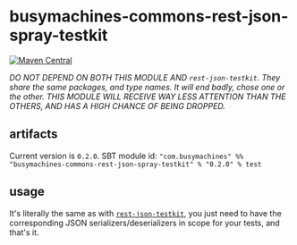 # busymachines-commons-rest-json-spray-testkit

[![Maven Central](https://img.shields.io/maven-central/v/com.busymachines/busymachines-commons-rest-json-spray-testkit_2.12.svg)](https://maven-badges.herokuapp.com/maven-central/com.busymachines/busymachines-commons-rest-json-spray-testkit_2.12)

_*DO NOT DEPEND ON BOTH THIS MODULE AND `rest-json-testkit`. They share the same packages, and type names. It will end badly, chose one or the other. THIS MODULE WILL RECEIVE WAY LESS ATTENTION THAN THE OTHERS, AND HAS A HIGH CHANCE OF BEING DROPPED.*_

## artifacts

Current version is `0.2.0`. SBT module id:
`"com.busymachines" %% "busymachines-commons-rest-json-spray-testkit" % "0.2.0" % test`

## usage
It's literally the same as with [`rest-json-testkit`](../rest-json-testkit/README.md), you just need to have the corresponding JSON serializers/deserializers in scope for your tests, and that's it.
